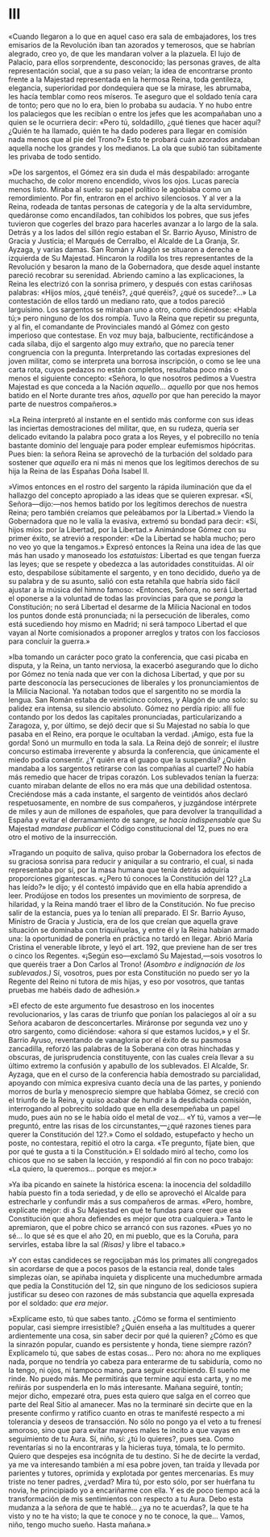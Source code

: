 # III

«Cuando llegaron a lo que en aquel caso era sala de embajadores, los tres
emisarios de la Revolución iban tan azorados y temerosos, que se habrían
alegrado, creo yo, de que les mandaran volver a la plazuela. El lujo de
Palacio, para ellos sorprendente, desconocido; las personas graves, de alta
representación social, que a su paso veían; la idea de encontrarse pronto
frente a la Majestad representada en la hermosa Reina, toda gentileza,
elegancia, superioridad por dondequiera que se la mirase, les abrumaba, les
hacía temblar como reos míseros. Te aseguro que el soldado tenía cara de tonto;
pero que no lo era, bien lo probaba su audacia. Y no hubo entre los palaciegos
que les recibían o entre los jefes que les acompañaban uno a quien se le
ocurriera decir: «Pero tú, soldadillo, ¿qué tienes que hacer aquí? ¿Quién te ha
llamado, quién te ha dado poderes para llegar en comisión nada menos que al pie
del Trono?» Esto te probará cuán azorados andaban aquella noche los grandes
y los medianos. La ola que subió tan súbitamente les privaba de todo sentido.

»De los sargentos, el Gómez era sin duda el más despabilado: arrogante
muchacho, de color moreno encendido, vivos los ojos. Lucas parecía menos listo.
Miraba al suelo: su papel político le agobiaba como un remordimiento. Por fin,
entraron en el archivo silenciosos. Y al ver a la Reina, rodeada de tantas
personas de categoría y de la alta servidumbre, quedáronse como encandilados,
tan cohibidos los pobres, que sus jefes tuvieron que cogerles del brazo para
hacerles avanzar a lo largo de la sala. Detrás y a los lados del sillón regio
estaban el Sr. Barrio Ayuso, Ministro de Gracia y Justicia; el Marqués de
Cerralbo, el Alcalde de La Granja, Sr. Ayzaga, y varias damas. San Román
y Alagón se situaron a derecha e izquierda de Su Majestad. Hincaron la rodilla
los tres representantes de la Revolución y besaron la mano de la Gobernadora,
que desde aquel instante pareció recobrar su serenidad. Abriendo camino a las
explicaciones, la Reina les electrizó con la sonrisa primero, y después con
estas cariñosas palabras: «Hijos míos, ¿qué tenéis?, ¿qué queréis?, ¿qué os
sucede?...» La contestación de ellos tardó un mediano rato, que a todos
pareció larguísimo. Los sargentos se miraban uno a otro, como diciéndose:
«Habla tú;» pero ninguno de los dos rompía. Tuvo la Reina que repetir su
pregunta, y al fin, el comandante de Provinciales mandó al Gómez con gesto
imperioso que contestase. En voz muy baja, balbuciente, rectificándose a cada
sílaba, dijo el sargento algo muy extraño, que no parecía tener congruencia con
la pregunta. Interpretando las cortadas expresiones del joven militar, como se
interpreta una borrosa inscripción, o como se lee una carta rota, cuyos pedazos
no están completos, resultaba poco más o menos el siguiente concepto: «Señora,
lo que nosotros pedimos a Vuestra Majestad es que conceda a la Nación
*aquello*... *aquello* por que nos hemos batido en el Norte durante tres años,
*aquello* por que han perecido la mayor parte de nuestros compañeros.»

»La Reina interpretó al instante en el sentido más conforme con sus ideas las
inciertas demostraciones del militar, que, en su rudeza, quería ser delicado
evitando la palabra poco grata a los Reyes, y el pobrecillo no tenía bastante
dominio del lenguaje para poder emplear eufemismos hipócritas. Pues bien:
la señora Reina se aprovechó de la turbación del soldado para sostener que
*aquello* era ni más ni menos que los legítimos derechos de su hija la Reina de
las Españas Doña Isabel II.

»Vimos entonces en el rostro del sargento la rápida iluminación que da el
hallazgo del concepto apropiado a las ideas que se quieren expresar. «Sí,
Señora—dijo:—nos hemos batido por los legítimos derechos de nuestra Reina;
pero también creíamos que peleábamos por la Libertad.» Viendo la Gobernadora
que no le valía la evasiva, extremó su bondad para decir: «Sí, hijos míos: por
la Libertad, por la Libertad.» Animándose Gómez con su primer éxito, se atrevió
a responder: «De la Libertad se habla mucho; pero no veo yo que la tengamos.»
Expresó entonces la Reina una idea de las que más han usado y manoseado los
*estatuistas*: Libertad es que tengan fuerza las leyes; que se respete
y obedezca a las autoridades constituidas. Al oír esto, despabilose súbitamente
el sargento, y en tono decidido, dueño ya de su palabra y de su asunto, salió
con esta retahíla que habría sido fácil ajustar a la música del himno famoso:
«Entonces, Señora, no será Libertad el oponerse a la voluntad de todas las
provincias para que se *ponga* la Constitución; no será Libertad el desarme de
la Milicia Nacional en todos los puntos donde está pronunciada; ni la
persecución de liberales, como está sucediendo hoy mismo en Madrid; ni será
tampoco Libertad el que vayan al Norte comisionados a proponer arreglos
y tratos con los facciosos para concluir la guerra.»

»Iba tomando un carácter poco grato la conferencia, que casi picaba en disputa,
y la Reina, un tanto nerviosa, la exacerbó asegurando que lo dicho por Gómez no
tenía nada que ver con la dichosa Libertad, y que por su parte desconocía las
persecuciones de liberales y los pronunciamientos de la Milicia Nacional. Ya
notaban todos que el sargentito no se mordía la lengua. San Román estaba de
veinticinco colores, y Alagón de uno solo: su palidez era intensa, su silencio
absoluto. Gómez no perdía ripio: allí fue contando por los dedos las capitales
pronunciadas, particularizando a Zaragoza, y, por último, se dejó decir que si
Su Majestad no sabía lo que pasaba en el Reino, era porque le ocultaban la
verdad. ¡Amigo, esta fue la gorda! Sonó un murmullo en toda la sala. La Reina
dejó de sonreír; el ilustre concurso estimaba irreverente y absurda la
conferencia, que únicamente el miedo podía consentir. ¿Y quién era el guapo que
la suspendía? ¿Quién mandaba a los sargentos retirarse con las compañías al
cuartel? No había más remedio que hacer de tripas corazón. Los sublevados
tenían la fuerza: cuanto miraban delante de ellos no era más que una debilidad
ostentosa. Creciéndose más a cada instante, el sargento de veintidós años
declaró respetuosamente, en nombre de sus compañeros, y juzgándose intérprete
de miles y aun de millones de españoles, que para devolver la tranquilidad
a España y evitar el derramamiento de sangre, *se hacía indispensable* que Su
Majestad *mandase publicar* el Código constitucional del 12, pues no era otro
el motivo de la insurrección.

»Tragando un poquito de saliva, quiso probar la Gobernadora los efectos de su
graciosa sonrisa para reducir y aniquilar a su contrario, el cual, si nada
representaba por sí, por la masa humana que tenía detrás adquiría proporciones
gigantescas. «¿Pero tú conoces la Constitución del 12? ¿La has leído?» le dijo;
y él contestó impávido que en ella había aprendido a leer. Prodújose en todos
los presentes un movimiento de sorpresa, de hilaridad, y la Reina mandó traer
el libro de la Constitución. No fue preciso salir de la estancia, pues ya lo
tenían allí preparado. El Sr. Barrio Ayuso, Ministro de Gracia y Justicia, era
de los que creían que aquella grave situación se dominaba con triquiñuelas,
y entre él y la Reina habían armado una: la oportunidad de ponerla en práctica
no tardó en llegar. Abrió María Cristina el venerable librote, y leyó el art.
192, que previene han de ser tres o cinco los Regentes. «¡Según eso—exclamó Su
Majestad,—sois vosotros lo que queréis traer a Don Carlos al Trono! *(Asombro
e indignación de los sublevados.)* Sí, vosotros, pues por esta Constitución no
puedo ser yo la Regente del Reino ni tutora de mis hijas, y eso por vosotros,
que tantas pruebas me habéis dado de adhesión.»

»El efecto de este argumento fue desastroso en los inocentes revolucionarios,
y las caras de triunfo que ponían los palaciegos al oír a su Señora acabaron de
desconcertarles. Miráronse por segunda vez uno y otro sargento, como
diciéndose: «ahora sí que estamos lucidos,» y el Sr. Barrio Ayuso, reventando
de vanagloria por el éxito de su pasmosa zancadilla, reforzó las palabras de la
Soberana con otras hinchadas y obscuras, de jurisprudencia constituyente, con
las cuales creía llevar a su último extremo la confusión y apabullo de los
sublevados. El Alcalde, Sr. Ayzaga, que en el curso de la conferencia había
demostrado su parcialidad, apoyando con mímica expresiva cuanto decía una de
las partes, y poniendo morros de burla y menosprecio siempre que hablaba Gómez,
se creció con el triunfo de la Reina, y quiso acabar de hundir a la desdichada
comisión, interrogando al pobrecito soldado que en ella desempeñaba un papel
mudo, pues aún no se le había oído el metal de voz... «Y tú, vamos a ver—le
preguntó, entre las risas de los circunstantes,—¿qué razones tienes para
querer la Constitución del 12?.» Como el soldado, estupefacto y hecho un poste,
no contestara, repitió el otro la carga. «Te pregunto, fíjate bien, que por qué
te gusta a ti la Constitución.» El soldado miró al techo, como los chicos que
no se saben la lección, y respondió al fin con no poco trabajo: «La quiero, la
queremos... porque es mejor.»

»Ya iba picando en sainete la histórica escena: la inocencia del soldadillo
había puesto fin a toda seriedad, y de ello se aprovechó el Alcalde para
estrecharle y confundir más a sus compañeros de armas. «Pero, hombre, explícate
mejor: di a Su Majestad en qué te fundas para creer que esa Constitución que
ahora defiendes es mejor que otra cualquiera.» Tanto le apremiaron, que el
pobre chico se arrancó con sus razones. «Pues yo no sé... lo que sé es que el
año 20, en mi pueblo, que es la Coruña, para servirles, estaba libre la sal
*(Risas)* y libre el tabaco.»

»Y con estas candideces se regocijaban más los primates allí congregados sin
acordarse de que a pocos pasos de la estancia real, donde tales simplezas oían,
se apiñaba inquieta y displicente una muchedumbre armada que pedía la
Constitución del 12, sin que ninguno de los sediciosos supiera justificar su
deseo con razones de más substancia que aquella expresada por el soldado: *que
era mejor*.

»Explícame esto, tú que sabes tanto. ¿Cómo se forma el sentimiento popular,
casi siempre irresistible? ¿Quién enseña a las multitudes a querer
ardientemente una cosa, sin saber decir por qué la quieren? ¿Cómo es que la
sinrazón popular, cuando es persistente y honda, tiene siempre razón?
Explícamelo tú, que sabes de estas cosas... Pero no: ahora no me expliques
nada, porque no tendría yo cabeza para enterarme de tu sabiduría, como no la
tengo, ni ojos, ni tampoco mano, para seguir escribiendo. El sueño me rinde. No
puedo más. Me permitirás que termine aquí esta carta, y no me reñirás por
suspenderla en lo más interesante. Mañana seguiré, tontín; mejor dicho,
empezaré otra, pues esta quiero que salga en el correo que parte del Real Sitio
al amanecer. Mas no la terminaré sin decirte que en la presente confirmo
y ratifico cuanto en otras te manifesté respecto a mi tolerancia y deseos de
transacción. No sólo no pongo ya el veto a tu frenesí amoroso, sino que para
evitar mayores males te incito a que vayas en seguimiento de tu Aura. Sí, niño,
sí: ¿tú lo quieres?, pues sea. Como reventarías si no la encontraras y la
hicieras tuya, tómala, te lo permito. Quiero que despejes esa incógnita de tu
destino. Si he de decirte la verdad, ya me va interesando también a mí esa
pobre joven, tan traída y llevada por parientes y tutores, oprimida y explotada
por gentes mercenarias. Es muy triste no tener padres, ¿verdad? Mira tú, por
esto sólo, por ser huérfana tu novia, he principiado yo a encariñarme con ella.
Y es de poco tiempo acá la transformación de mis sentimientos con respecto a tu
Aura. Debo esta mudanza a la señora de que te hablé... ¿ya no te acuerdas?, la
que te ha visto y no te ha visto; la que te conoce y no te conoce, la que...
Vamos, niño, tengo mucho sueño. Hasta mañana.»
